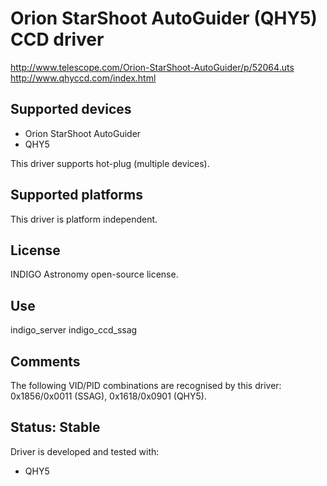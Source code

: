 # Orion StarShoot AutoGuider (QHY5) CCD driver

http://www.telescope.com/Orion-StarShoot-AutoGuider/p/52064.uts
http://www.qhyccd.com/index.html

## Supported devices

* Orion StarShoot AutoGuider
* QHY5

This driver supports hot-plug (multiple devices).

## Supported platforms

This driver is platform independent.

## License

INDIGO Astronomy open-source license.

## Use

indigo_server indigo_ccd_ssag

## Comments

The following VID/PID combinations are recognised by this driver: 0x1856/0x0011 (SSAG), 0x1618/0x0901 (QHY5).

## Status: Stable

Driver is developed and tested with:
* QHY5
